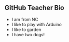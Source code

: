 ## GitHub Teacher Bio

- I am from NC
- I like to play with Arduino
- I like to garden
- I have two dogs!
